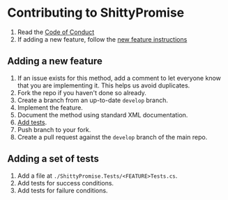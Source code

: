 # Contributing to ShittyPromise

1. Read the [Code of Conduct](./CODE_OF_CONDUCT.md)
1. If adding a new feature, follow the [new feature instructions](#adding-a-new-feature)

## Adding a new feature
1. If an issue exists for this method, add a comment to let everyone know that you are implementing it. This helps us avoid duplicates.
1. Fork the repo if you haven't done so already.
1. Create a branch from an up-to-date `develop` branch.
1. Implement the feature.
1. Document the method using standard XML documentation.
1. [Add tests](#adding-a-set-of-tests).
1. Push branch to your fork.
1. Create a pull request against the `develop` branch of the main repo.

## Adding a set of tests
1. Add a file at `./ShittyPromise.Tests/<FEATURE>Tests.cs`.
1. Add tests for success conditions.
1. Add tests for failure conditions.
